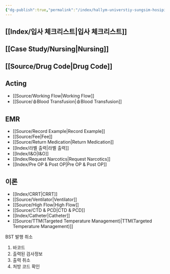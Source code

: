```yaml
---
{"dg-publish":true,"permalink":"/index/hallym-universtiy-sungsim-hosipital/","created":"2025-07-22T18:31:14.722+09:00","updated":"2025-09-14T11:27:28.810+09:00"}
---
```


## [[Index/입사 체크리스트\|입사 체크리스트]]

## [[Case Study/Nursing\|Nursing]]
## [[Source/Drug Code\|Drug Code]]
## Acting
- [[Source/Working Flow\|Working Flow]]
- [[Source/🩸Blood Transfusion\|🩸Blood Transfusion]]

## EMR
- [[Source/Record Example\|Record Example]]
- [[Source/Fee\|Fee]]
- [[Source/Return Medication\|Return Medication]]
- [[Index/라벨 출력\|라벨 출력]]
- [[Index/I&O\|I&O]]
- [[Index/Request Narcotics\|Request Narcotics]]
- [[Index/Pre OP & Post OP\|Pre OP & Post OP]]
## 이론
- [[Index/CRRT\|CRRT]]
- [[Source/Ventilator\|Ventilator]]
- [[Source/High Flow\|High Flow]]
- [[Source/CTD & PCD\|CTD & PCD]]
- [[Index/Catheter\|Catheter]]
- [[Source/TTM(Targeted Temperature Management)\|TTM(Targeted Temperature Management)]]

BST 발행 취소
1. 바코드
2. 출력된 검사정보
3. 출력 취소 
4. 처방 코드 확인 